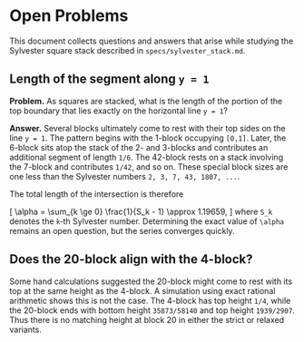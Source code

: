 # Open Problems

This document collects questions and answers that arise while studying the Sylvester square stack described in `specs/sylvester_stack.md`.

## Length of the segment along `y = 1`

**Problem.**  As squares are stacked, what is the length of the portion of the top boundary that lies exactly on the horizontal line `y = 1`?

**Answer.**  Several blocks ultimately come to rest with their top sides on the line `y = 1`.  The pattern begins with the 1-block occupying `[0,1]`.  Later, the 6-block sits atop the stack of the 2- and 3-blocks and contributes an additional segment of length `1/6`.  The 42-block rests on a stack involving the 7-block and contributes `1/42`, and so on.  These special block sizes are one less than the Sylvester numbers `2, 3, 7, 43, 1807, ...`.

The total length of the intersection is therefore

\[
\alpha = \sum_{k \ge 0} \frac{1}{S_k - 1} \approx 1.19659,
\]
where `S_k` denotes the `k`‑th Sylvester number.  Determining the exact value of `\alpha` remains an open question, but the series converges quickly.

## Does the 20-block align with the 4-block?

Some hand calculations suggested the 20-block might come to rest with its top at the same height as the 4-block.  A simulation using exact rational arithmetic shows this is not the case.  The 4-block has top height `1/4`, while the 20-block ends with bottom height `35873/58140` and top height `1939/2907`.  Thus there is no matching height at block 20 in either the strict or relaxed variants.

